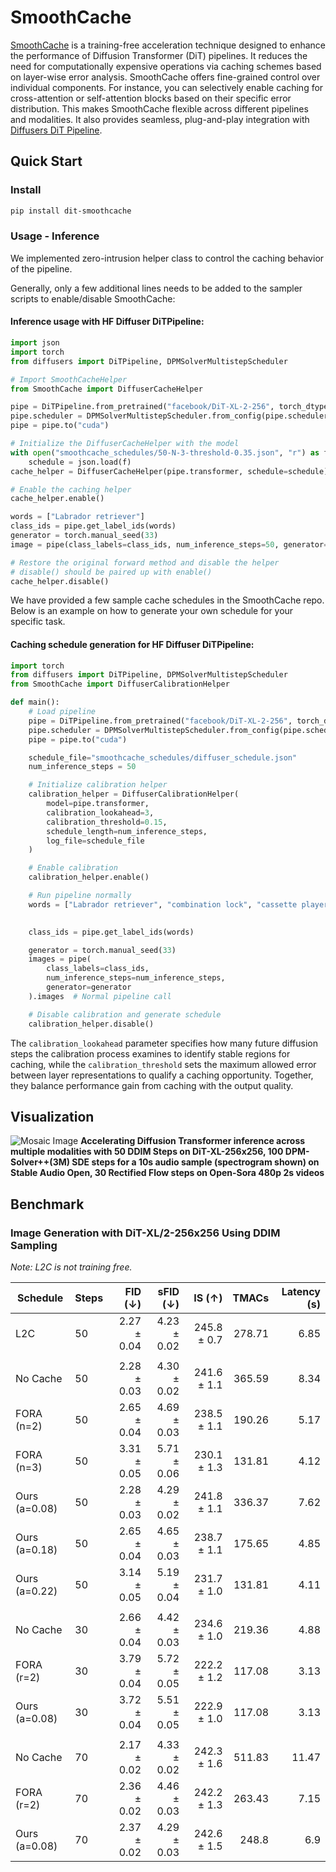 # SmoothCache

[SmoothCache](https://huggingface.co/papers/2411.10510) is a training-free acceleration technique designed to enhance the performance of Diffusion Transformer (DiT) pipelines. 
It reduces the need for computationally expensive operations via caching schemes based on layer-wise error analysis. 
SmoothCache offers fine-grained control over individual components. For instance, you can selectively enable caching for cross-attention or self-attention blocks based on 
their specific error distribution. This makes SmoothCache flexible across different pipelines and modalities. 
It also provides seamless, plug-and-play integration with [Diffusers DiT Pipeline](https://github.com/huggingface/diffusers/blob/main/src/diffusers/pipelines/dit/pipeline_dit.py).


## Quick Start

### Install
```bash
pip install dit-smoothcache
```

### Usage - Inference

We implemented zero-intrusion helper class to control the caching behavior of the pipeline.

Generally, only a few additional lines needs to be added to the sampler scripts to enable/disable SmoothCache:

#### Inference usage with HF Diffuser DiTPipeline:
```python
import json
import torch
from diffusers import DiTPipeline, DPMSolverMultistepScheduler

# Import SmoothCacheHelper
from SmoothCache import DiffuserCacheHelper  

pipe = DiTPipeline.from_pretrained("facebook/DiT-XL-2-256", torch_dtype=torch.float16)
pipe.scheduler = DPMSolverMultistepScheduler.from_config(pipe.scheduler.config)
pipe = pipe.to("cuda")

# Initialize the DiffuserCacheHelper with the model
with open("smoothcache_schedules/50-N-3-threshold-0.35.json", "r") as f:
    schedule = json.load(f)
cache_helper = DiffuserCacheHelper(pipe.transformer, schedule=schedule)

# Enable the caching helper
cache_helper.enable()

words = ["Labrador retriever"]
class_ids = pipe.get_label_ids(words)
generator = torch.manual_seed(33)
image = pipe(class_labels=class_ids, num_inference_steps=50, generator=generator).images[0]

# Restore the original forward method and disable the helper
# disable() should be paired up with enable() 
cache_helper.disable()
```

We have provided a few sample cache schedules in the SmoothCache repo. Below is an example on how 
to generate your own schedule for your specific task.

#### Caching schedule generation for HF Diffuser DiTPipeline:

```python
import torch
from diffusers import DiTPipeline, DPMSolverMultistepScheduler
from SmoothCache import DiffuserCalibrationHelper

def main():
    # Load pipeline
    pipe = DiTPipeline.from_pretrained("facebook/DiT-XL-2-256", torch_dtype=torch.float16)
    pipe.scheduler = DPMSolverMultistepScheduler.from_config(pipe.scheduler.config)
    pipe = pipe.to("cuda")

    schedule_file="smoothcache_schedules/diffuser_schedule.json"
    num_inference_steps = 50

    # Initialize calibration helper
    calibration_helper = DiffuserCalibrationHelper(
        model=pipe.transformer,
        calibration_lookahead=3,
        calibration_threshold=0.15,
        schedule_length=num_inference_steps, 
        log_file=schedule_file
    )

    # Enable calibration
    calibration_helper.enable()

    # Run pipeline normally
    words = ["Labrador retriever", "combination lock", "cassette player"]

    
    class_ids = pipe.get_label_ids(words)

    generator = torch.manual_seed(33)
    images = pipe(
        class_labels=class_ids,
        num_inference_steps=num_inference_steps,
        generator=generator
    ).images  # Normal pipeline call

    # Disable calibration and generate schedule
    calibration_helper.disable()
```

The `calibration_lookahead` parameter specifies how many future diffusion steps the calibration process examines to identify stable regions for caching, 
while the `calibration_threshold` sets the maximum allowed error between layer representations to qualify a caching opportunity. 
Together, they balance performance gain from caching with the output quality.

## Visualization

![Mosaic Image](https://github.com/Roblox/SmoothCache/raw/main/assets/TeaserFigureFlat.png)
**Accelerating Diffusion Transformer inference across multiple modalities with 50 DDIM Steps on DiT-XL-256x256, 100 DPM-Solver++(3M) SDE steps for a 10s audio sample (spectrogram shown) on Stable Audio Open, 30 Rectified Flow steps on Open-Sora 480p 2s videos**


## Benchmark

### Image Generation with DiT-XL/2-256x256 Using DDIM Sampling

*Note: L2C is not training free.*

| Schedule       | Steps | FID (↓)     | sFID (↓)    | IS (↑)       | TMACs   | Latency (s) |
|----------------|-------|------------:|------------:|------------:|--------:|------------:|
| L2C        | 50    | 2.27 ± 0.04 | 4.23 ± 0.02 | 245.8 ± 0.7 | 278.71  | 6.85        |
|                |       |             |             |             |         |             |
| No Cache       | 50    | 2.28 ± 0.03 | 4.30 ± 0.02 | 241.6 ± 1.1 | 365.59  | 8.34        |
| FORA (n=2)     | 50    | 2.65 ± 0.04 | 4.69 ± 0.03 | 238.5 ± 1.1 | 190.26  | 5.17        |
| FORA (n=3)     | 50    | 3.31 ± 0.05 | 5.71 ± 0.06 | 230.1 ± 1.3 | 131.81  | 4.12        |
| Ours (a=0.08)  | 50    | 2.28 ± 0.03 | 4.29 ± 0.02 | 241.8 ± 1.1 | 336.37  | 7.62        |
| Ours (a=0.18)  | 50    | 2.65 ± 0.04 | 4.65 ± 0.03 | 238.7 ± 1.1 | 175.65  | 4.85        |
| Ours (a=0.22)  | 50    | 3.14 ± 0.05 | 5.19 ± 0.04 | 231.7 ± 1.0 | 131.81  | 4.11        |
|                |       |             |             |             |         |             |
| No Cache       | 30    | 2.66 ± 0.04 | 4.42 ± 0.03 | 234.6 ± 1.0 | 219.36  | 4.88       |
| FORA (r=2)     | 30    | 3.79 ± 0.04 | 5.72 ± 0.05 | 222.2 ± 1.2 | 117.08  | 3.13       |
| Ours (a=0.08)  | 30    | 3.72 ± 0.04 | 5.51 ± 0.05 | 222.9 ± 1.0 | 117.08  | 3.13       |
|                |       |             |             |             |         |             |
| No Cache       | 70    | 2.17 ± 0.02 | 4.33 ± 0.02 | 242.3 ± 1.6 | 511.83  | 11.47        |
| FORA (r=2)     | 70    | 2.36 ± 0.02 | 4.46 ± 0.03 | 242.2 ± 1.3 | 263.43  | 7.15        |
| Ours (a=0.08)  | 70    | 2.37 ± 0.02 | 4.29 ± 0.03 | 242.6 ± 1.5 | 248.8  | 6.9        |

